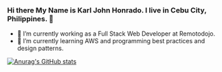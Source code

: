 ### Hi there My Name is Karl John Honrado. I live in Cebu City, Philippines. 👋

- 🔭 I’m currently working as a Full Stack Web Developer at Remotodojo.
- 🌱 I’m currently learning AWS and programming best practices and design patterns.

[![Anurag's GitHub stats](https://github-readme-stats.vercel.app/api?username=honradokarl)](https://github.com/anuraghazra/github-readme-stats)

<!--
**honradokarl/honradokarl** is a ✨ _special_ ✨ repository because its `README.md` (this file) appears on your GitHub profile.

Here are some ideas to get you started:

- 🔭 I’m currently working on ...
- 🌱 I’m currently learning ...
- 👯 I’m looking to collaborate on ...
- 🤔 I’m looking for help with ...
- 💬 Ask me about ...
- 📫 How to reach me: ...
- 😄 Pronouns: ...
- ⚡ Fun fact: ...
-->
